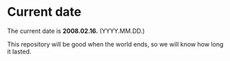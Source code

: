 # Current date

The current date is **2008.02.16.** (YYYY.MM.DD.)

This repository will be good when the world ends, so we will know how long it lasted.